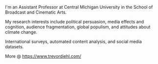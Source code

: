 I'm an Assistant Professor at Central Michigan University in the School of Broadcast and Cinematic Arts.

My research interests include political persuasion, media effects and cognition, audience fragmentation, global populism, and attitudes about climate change. 

International surveys, automated content analysis, and social media datasets.

More @ https://www.trevordiehl.com/
